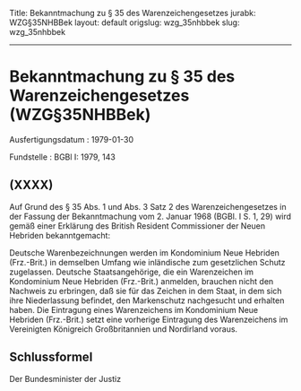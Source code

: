 Title: Bekanntmachung zu § 35 des Warenzeichengesetzes
jurabk: WZG§35NHBBek
layout: default
origslug: wzg_35nhbbek
slug: wzg_35nhbbek

---

# Bekanntmachung zu § 35 des Warenzeichengesetzes (WZG§35NHBBek)

Ausfertigungsdatum
:   1979-01-30

Fundstelle
:   BGBl I: 1979, 143



## (XXXX)

Auf Grund des § 35 Abs. 1 und Abs. 3 Satz 2 des Warenzeichengesetzes
in der Fassung der Bekanntmachung vom 2. Januar 1968 (BGBl. I S. 1,
29) wird gemäß einer Erklärung des British Resident Commissioner der
Neuen Hebriden bekanntgemacht:

Deutsche Warenbezeichnungen werden im Kondominium Neue Hebriden
(Frz.-Brit.) in demselben Umfang wie inländische zum gesetzlichen
Schutz zugelassen.
Deutsche Staatsangehörige, die ein Warenzeichen im Kondominium Neue
Hebriden (Frz.-Brit.) anmelden, brauchen nicht den Nachweis zu
erbringen, daß sie für das Zeichen in dem Staat, in dem sich ihre
Niederlassung befindet, den Markenschutz nachgesucht und erhalten
haben.
Die Eintragung eines Warenzeichens im Kondominium Neue Hebriden
(Frz.-Brit.) setzt eine vorherige Eintragung des Warenzeichens im
Vereinigten Königreich Großbritannien und Nordirland voraus.


## Schlussformel

Der Bundesminister der Justiz

